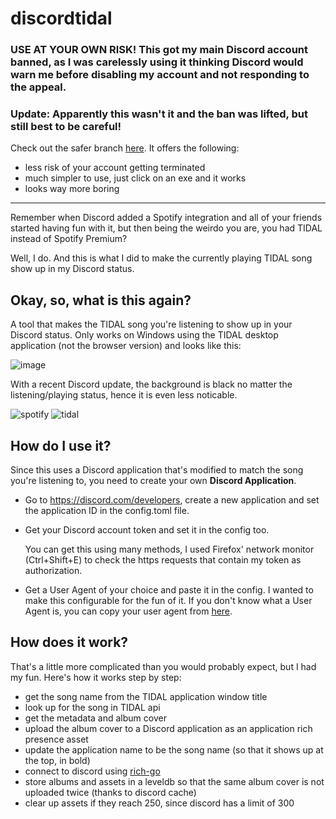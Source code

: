 # discordtidal

### USE AT YOUR OWN RISK! This got my main Discord account banned, as I was carelessly using it thinking Discord would warn me before disabling my account and not responding to the appeal.

### Update: Apparently this wasn't it and the ban was lifted, but still best to be careful!

Check out the safer branch [here](https://github.com/Unickorn/discordtidal/tree/safer).
It offers the following:
- less risk of your account getting terminated
- much simpler to use, just click on an exe and it works
- looks way more boring

---

Remember when Discord added a Spotify integration and all of your friends started having fun with it, but then being the
weirdo you are, you had TIDAL instead of Spotify Premium?

Well, I do. And this is what I did to make the currently playing TIDAL song show up in my Discord status.

## Okay, so, what is this again?

A tool that makes the TIDAL song you're listening to show up in your Discord status. Only works on Windows using the 
TIDAL desktop application (not the browser version) and looks like this:

![image](https://i.imgur.com/W53wzpq.png)

With a recent Discord update, the background is black no matter the listening/playing status, hence it is even less noticable.

![spotify](https://user-images.githubusercontent.com/29836508/120451801-67df4f00-c39a-11eb-85e7-5173cb47334e.png)
![tidal](https://user-images.githubusercontent.com/29836508/120451811-69a91280-c39a-11eb-8982-5079a4c61412.png)


## How do I use it?

Since this uses a Discord application that's modified to match the song you're listening to, you need to create your own
**Discord Application**.

- Go to https://discord.com/developers, create a new application and set the application ID in the config.toml file.


- Get your Discord account token and set it in the config too.

  You can get this using many methods, I used Firefox' network monitor (Ctrl+Shift+E) to check the https requests that
  contain my token as authorization.


- Get a User Agent of your choice and paste it in the config. I wanted to make this configurable for the fun of it. If
  you don't know what a User Agent is, you can copy your user agent from [here](https://www.whatsmyua.info/).

## How does it work?

That's a little more complicated than you would probably expect, but I had my fun. Here's how it works step by step:

- get the song name from the TIDAL application window title
- look up for the song in TIDAL api
- get the metadata and album cover
- upload the album cover to a Discord application as an application rich presence asset
- update the application name to be the song name (so that it shows up at the top, in bold)
- connect to discord using [rich-go](https://github.com/hugolgst/rich-go)
- store albums and assets in a leveldb so that the same album cover is not uploaded twice (thanks to discord cache)
- clear up assets if they reach 250, since discord has a limit of 300
